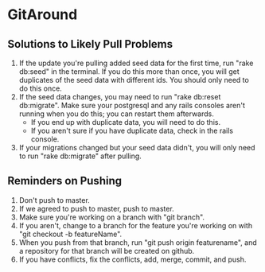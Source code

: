 # GitAround

## Solutions to Likely Pull Problems
1. If the update you're pulling added seed data for the first time, run "rake db:seed" in the terminal. If you do this more than once, you will get duplicates of the seed data with different ids. You should only need to do this once.
2. If the seed data changes, you may need to run "rake db:reset db:migrate". Make sure your postgresql and any rails consoles aren't running when you do this; you can restart them afterwards.
	* If you end up with duplicate data, you will need to do this.
	* If you aren't sure if you have duplicate data, check in the rails console.
3. If your migrations changed but your seed data didn't, you will only need to run "rake db:migrate" after pulling.

## Reminders on Pushing
1. Don't push to master.
2. If we agreed to push to master, push to master.
3. Make sure you're working on a branch with "git branch".
4. If you aren't, change to a branch for the feature you're working on with "git checkout -b featureName".
5. When you push from that branch, run "git push origin featurename", and a repository for that branch will be created on github.
6. If you have conflicts, fix the conflicts, add, merge, commit, and push.